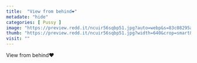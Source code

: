 ```yaml
---
title:  "View from behind❤️"
metadate: "hide"
categories: [ Pussy ]
image: "https://preview.redd.it/ncuir56sqbp51.jpg?auto=webp&s=83c08295ac7f483c9c4b4290c8cf04fb996bc149"
thumb: "https://preview.redd.it/ncuir56sqbp51.jpg?width=640&crop=smart&auto=webp&s=cc706ffd668470ddc9a0e47050f91351531de4b6"
visit: ""
---
```

View from behind❤️
